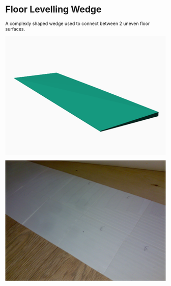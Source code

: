 # Floor Levelling Wedge

A complexly shaped wedge used to connect between 2 uneven floor surfaces.

![Floor wedge rendering](floorWedgeRendering.png)

![Floor wedge in place](floorWedge.jpg)
